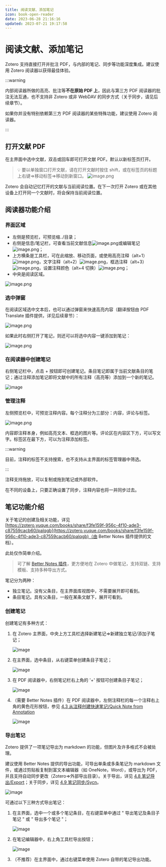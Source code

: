 ```yaml
---
title: 阅读文献、添加笔记
icon: book-open-reader
date: 2023-06-28 21:16:16
updated: 2023-07-21 19:17:58
---
```


# 阅读文献、添加笔记

Zotero 支持直接打开并批注 PDF，与内部的笔记、同步等功能深度集成。建议使用 Zotero 阅读器以获得最佳体验。

:::warning

内部阅读器所做的高亮、批注等**不在原始 PDF 上**，因此与第三方 PDF 阅读器的批注无法互通，也不支持非 Zotero 或非 WebDAV 的同步方式（关于同步，请见后续章节）。

如果你并没有特别依赖第三方 PDF 阅读器的某些特殊功能，建议使用 Zotero 阅读器。

:::

## 打开文献 PDF

在主界面中选中文献，双击或回车即可打开文献 PDF。默认以新标签页打开。

> 💡 要以单独窗口打开文献，请在打开文献时按住 shift，或在标签页的标题上右键=>移动标签=>移动到新窗口。
> ![image.png](../assets/image-reader-移动选项卡.png)

Zotero 会自动记忆打开的文献与当前阅读位置。在下一次打开 Zotero 或在其他设备上打开同一个文献时，将会保持当前阅读位置。

## 阅读器功能介绍

### 界面区域

- 左侧是预览栏，可预览缩../目录；
- 右侧是信息/笔记栏，可查看当前文献信息![image.png](../assets/icon-文献信息窗格.png)或编辑笔记![image.png](../assets/icon-笔记.png)；
- 上方横条是工具栏，可在此缩放、移动页面，或使用高亮注释（alt+1）![image.png](../assets/icon-reader-高亮注释.png)，文字注释（alt+2）![image.png](../assets/icon-reader-文字注释.png)，框选注释（alt+3）![image.png](../assets/icon-reader-选框注释.png)，设置注释颜色（alt+4 切换）![image.png](../assets/image-reader-设置注释颜色.png)；
- 中央是阅读区域。

![image.png](../assets/image-reader-注释.png)

### 选中弹窗

在阅读区域选中文本后，也可以通过弹窗来快速高亮内容（翻译按钮由 PDF Translate 插件提供，详见后续章节）：

![image.png](../assets/image-reader-划选.png)

如果此时右侧打开了笔记，则还可以将选中内容一键添加到笔记：

![image.png](../assets/image-添加笔记.png)

### 在阅读器中创建笔记

右侧笔记栏中，点击 + 按钮即可创建笔记。条目笔记即属于当前文献条目的笔记；通过注释添加笔记即将文献中的所有注释（高亮等）添加到一个新的笔记。

![image](../assets/image-添加笔记3.png)

### 管理注释

左侧预览栏中，可预览注释内容。每个注释分为三部分：内容，评论与标签。

![image.png](../assets/image-reader-注释详情.png)

内容即注释本身，例如高亮文本、框选的图片等。评论区在内容区下方，可以写文字。标签区在最下方，可以为注释添加标签。

:::warning

目前，注释的标签不支持搜索，也不支持从主界面的标签管理器中筛选。

:::

注释支持拖放，可以复制或拖到笔记或外部软件。

在不同的设备上，只要正确设置了同步，注释内容也将一并同步过去。

## 笔记功能介绍

关于笔记的创建及相关功能，详见 [https://zotero.yuque.com/books/share/f3fe159f-956c-4f10-ade3-c87559cacb60/palqgb](https://zotero.yuque.com/books/share/f3fe159f-956c-4f10-ade3-c87559cacb60/palqgb)（由 Better Notes 插件提供的文档）。

此处仅作简单介绍。

> 可了解 [Better Notes 插件](https://zotero.yuque.com/books/share/f3fe159f-956c-4f10-ade3-c87559cacb60/biigg4)，更方便地在 Zotero 中做笔记，支持双链、支持模板、支持多种导出方式。

笔记分为两种：

- 独立笔记。没有父条目，在主界面库视图中，不需要展开即可看到。
- 条目笔记。具有父条目，一般在某条文献下，展开可看到。

### 创建笔记

创建笔记有多种方式：

1. 在 Zotero 主界面，中央上方工具栏选择新建笔记=>新建独立笔记/添加子笔记；

   ![image](../assets/image-新建笔记.png)

2. 在主界面，选中条目，从右键菜单创建条目子笔记；

   ![image](../assets/image-添加笔记菜单.png)

3. 在 PDF 阅读器中，右侧笔记栏右上角的 '+' 按钮可创建条目子笔记；

   ![image](../assets/image-添加笔记3.png)

4. （需要 Better Notes 插件）在 PDF 阅读器中，左侧注释栏的每一个注释右上角的黄色花形按钮，参见 [4.3 从注释创建快速笔记/Quick Note from Annotation](https://zotero.yuque.com/books/share/f3fe159f-956c-4f10-ade3-c87559cacb60/pavzsz)

   ![image](../assets/image-betternotes-添加到主笔记.png)

### 导出笔记

Zotero 提供了一项笔记导出为 markdown 的功能，但图片及许多格式不会被处理。

建议使用 Better Notes 提供的导出功能，可导出单条或多条笔记为 markdown 文件，或通过剪贴板复制到富文本编辑器（如 OneNote，Word），或导出为 PDF，并且支持自动同步更改（Zotero=>外部导出目录）。关于导出，详见 [4.8 笔记导出/Export](https://zotero.yuque.com/books/share/f3fe159f-956c-4f10-ade3-c87559cacb60/nxlngg)；关于同步，详见 [4.9 笔记同步/Sycn](https://zotero.yuque.com/books/share/f3fe159f-956c-4f10-ade3-c87559cacb60/aid2c3)。

![image](../assets/image-betternotes-导出笔记对话框.png)

可通过以下三种方式导出笔记：

1. 在主界面，选中一个或多个笔记条目，在右键菜单中通过 " 导出笔记及条目子笔记 " 或 " 导出多个笔记 "；

   ![image](../assets/image-betternotes-导出笔记.png)

2. 在笔记编辑器中，右上角工具栏导出按钮；

   ![image](../assets/image-导出笔记.png)

3. （不推荐）在主界面中，通过右键菜单使用 Zotero 自带的笔记导出功能。
